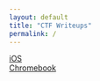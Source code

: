 ```yaml
---
layout: default
title: "CTF Writeups"
permalink: /
---
```


[iOS](/CTF-Writeup-2025/mypages/ios/)  
[Chromebook](/CTF-Writeup-2025/mypages/chromebook/)


